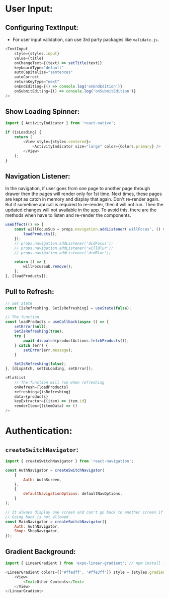 # User Input:

## Configuring TextInput:

-   For user input validation, can use 3rd party packages like `validate.js`.

```js
<TextInput
    style={styles.input}
    value={title}
    onChangeText={(text) => setTitle(text)}
    keyboardType="default"
    autoCapitalize="sentences"
    autoCorrect
    returnKeyType="next"
    onEndEditing={() => console.log('onEndEdition')}
    onSubmitEditing={() => console.log('onSubmitEdition')}
/>
```

## Show Loading Spinner:

```js
import { ActivityIndicator } from 'react-native';

if (isLoading) {
    return (
        <View style={styles.centered}>
            <ActivityIndicator size="large" color={Colors.primary} />
        </View>
    );
}
```

## Navigation Listener:

In the navigation, if user goes from one page to another page through drawer then the pages will render only for 1st time. Next times, these pages are kept as catch in memory and display that again. Don't re-render again. But if sometime api call is required to re-render, then it will not run. Then the updated changes will not available in the app. To avoid this, there are the methods when have to listen and re-render the components.

```js
useEffect(() => {
    const willFocusSub = props.navigation.addListener('willFocus', () => {
        loadProducts();
    });
    // props.navigation.addListener('didFocus');
    // props.navigation.addListener('willBlur');
    // props.navigation.addListener('didBlur');

    return () => {
        willFocusSub.remove();
    };
}, [loadProducts]);
```

## Pull to Refresh:

```js
// Set State
const [isRefreshing, SetIsRefreshing] = useState(false);

// The function
const loadProducts = useCallback(async () => {
    setError(null);
    SetIsRefreshing(true);
    try {
        await dispatch(productActions.fetchProducts());
    } catch (err) {
        setError(err.message);
    }

    SetIsRefreshing(false);
}, [dispatch, setIsLoading, setError]);

<FlatList
    // The function will run when refreshing
    onRefresh={loadProducts}
    refreshing={isRefreshing}
    data={products}
    keyExtractor={(item) => item.id}
    renderItem={(itemData) => ()
/>
```

# Authentication:

## `createSwitchNavigator`:

```js
import { createSwitchNavigator } from 'react-navigation';

const AuthNavigator = createSwitchNavigator(
    {
        Auth: AuthScreen,
    },
    {
        defaultNavigationOptions: defaultNavOptions,
    }
);

// It always display one screen and can't go back to another screen if you navigate to a different one.
// Going back is not allowed.
const MainNavigator = createSwitchNavigator({
    Auth: AuthNavigator,
    Shop: ShopNavigator,
});
```

## Gradient Background:

```js
import { LinearGradient } from 'expo-linear-gradient'; // npm install --save expo-linear-gradient

<LinearGradient colors={['#ffedff', '#ffe3ff']} style = {styles.gradient}>
    <View>
        <Text>Other Contents</Text>
    </View>
</LinearGradient>
```
